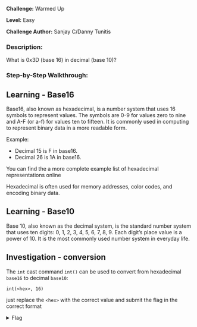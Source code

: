 **Challenge:** Warmed Up

**Level:** Easy

**Challenge Author:** Sanjay C/Danny Tunitis

### Description: 
What is 0x3D (base 16) in decimal (base 10)?

### Step-by-Step Walkthrough:

## Learning - Base16
Base16, also known as hexadecimal, is a number system that uses 16 symbols to represent values. The symbols are 0-9 for values zero to nine and A-F (or a-f) for values ten to fifteen. It is commonly used in computing to represent binary data in a more readable form.

Example:
* Decimal 15 is F in base16.
* Decimal 26 is 1A in base16.

You can find the a more complete example list of hexadecimal representations online

Hexadecimal is often used for memory addresses, color codes, and encoding binary data. 

## Learning - Base10
Base 10, also known as the decimal system, is the standard number system that uses ten digits: 0, 1, 2, 3, 4, 5, 6, 7, 8, 9. Each digit’s place value is a power of 10. It is the most commonly used number system in everyday life.

## Investigation - conversion
The `int` cast command `int()` can be used to convert from hexadecimal `base16` to decimal `base10`:

`int(<hex>, 16)`

just replace the `<hex>` with the correct value and submit the flag in the correct format

<details><summary>Flag</summary>
    <pre>
    picoCTF{61}
    </pre>
   </details>